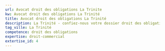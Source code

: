 ```yaml
---
url: Avocat droit des obligations La Trinite
kw: Avocat droit des obligations La Trinité
title: Avocat droit des obligations La Trinité
description: La Trinité - confiez-nous votre dossier droit des obligations
tag_ville: La Trinité
competence: droit des obligations
expertise: droit-commercial
extertise_id: 4
---
```

